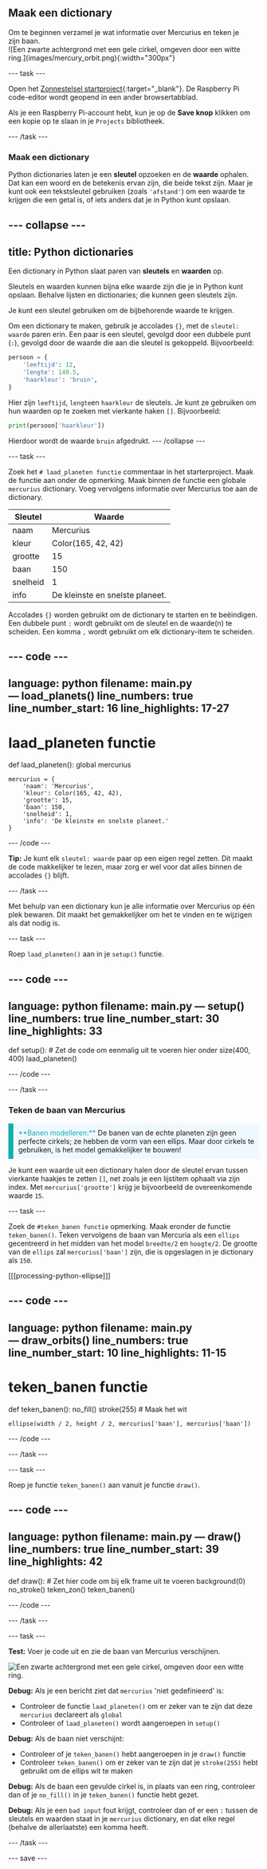## Maak een dictionary

<div style="display: flex; flex-wrap: wrap">
<div style="flex-basis: 200px; flex-grow: 1; margin-right: 15px;">
Om te beginnen verzamel je wat informatie over Mercurius en teken je zijn baan.
</div>
<div>
![Een zwarte achtergrond met een gele cirkel, omgeven door een witte ring.](images/mercury_orbit.png){:width="300px"}
</div>
</div>

--- task ---

Open het [Zonnestelsel startproject](https://editor.raspberrypi.org/nl-NL/projects/solar-system-starter){:target="_blank"}. De Raspberry Pi code-editor wordt geopend in een ander browsertabblad.

Als je een Raspberry Pi-account hebt, kun je op de **Save knop** klikken om een kopie op te slaan in je `Projects` bibliotheek.

--- /task ---

### Maak een dictionary

Python dictionaries laten je een **sleutel** opzoeken en de **waarde** ophalen. Dat kan een woord en de betekenis ervan zijn, die beide tekst zijn. Maar je kunt ook een tekstsleutel gebruiken (zoals `'afstand'`) om een waarde te krijgen die een getal is, of iets anders dat je in Python kunt opslaan.

--- collapse ---
---
title: Python dictionaries
---

Een dictionary in Python slaat paren van **sleutels** en **waarden** op.

Sleutels en waarden kunnen bijna elke waarde zijn die je in Python kunt opslaan. Behalve lijsten en dictionaries; die kunnen geen sleutels zijn.

Je kunt een sleutel gebruiken om de bijbehorende waarde te krijgen.

Om een dictionary te maken, gebruik je accolades `{}`, met de `sleutel: waarde` paren erin. Een paar is een sleutel, gevolgd door een dubbele punt (`:`), gevolgd door de waarde die aan die sleutel is gekoppeld. Bijvoorbeeld:

```python
persoon = {
    'leeftijd': 12,
    'lengte': 149.5,
    'haarkleur': 'bruin',
}
```
Hier zijn `leeftijd`, `lengte`en `haarkleur` de sleutels. Je kunt ze gebruiken om hun waarden op te zoeken met vierkante haken `[]`. Bijvoorbeeld:

```python
print(persoon['haarkleur'])
```
Hierdoor wordt de waarde `bruin` afgedrukt.
--- /collapse ---

--- task ---

Zoek het `# laad_planeten functie` commentaar in het starterproject. Maak de functie aan onder de opmerking. Maak binnen de functie een globale `mercurius` dictionary. Voeg vervolgens informatie over Mercurius toe aan de dictionary.

<table>
<thead>
  <tr>
    <th>Sleutel</th>
    <th>Waarde</th>
  </tr>
</thead>
<tbody>
  <tr>
    <td>naam</td>
    <td>Mercurius</td>
  </tr>
  <tr>
    <td>kleur</td>
    <td>Color(165, 42, 42)</td>
  </tr>
  <tr>
    <td>grootte</td>
    <td>15</td>
  </tr>
  <tr>
    <td>baan</td>
    <td>150</td>
  </tr>
  <tr>
    <td>snelheid</td>
    <td>1</td>
  </tr>
  <tr>
    <td>info</td>
    <td>De kleinste en snelste planeet.</td>
  </tr>
</tbody>
</table>

Accolades `{}` worden gebruikt om de dictionary te starten en te beëindigen. Een dubbele punt `:` wordt gebruikt om de sleutel en de waarde(n) te scheiden. Een komma `,` wordt gebruikt om elk dictionary-item te scheiden.

--- code ---
---
language: python
filename: main.py — load_planets()
line_numbers: true
line_number_start: 16
line_highlights: 17-27
---
# laad_planeten functie
def laad_planeten():
    global mercurius

    mercurius = {
        'naam': 'Mercurius',
        'kleur': Color(165, 42, 42),
        'grootte': 15,
        'baan': 150,
        'snelheid': 1,
        'info': 'De kleinste en snelste planeet.'
    }
--- /code ---

**Tip:** Je kunt elk `sleutel: waarde` paar op een eigen regel zetten. Dit maakt de code makkelijker te lezen, maar zorg er wel voor dat alles binnen de accolades `{}` blijft.

--- /task ---

Met behulp van een dictionary kun je alle informatie over Mercurius op één plek bewaren. Dit maakt het gemakkelijker om het te vinden en te wijzigen als dat nodig is.

--- task ---

Roep `laad_planeten()` aan in je `setup()` functie.

--- code ---
---
language: python
filename: main.py — setup()
line_numbers: true
line_number_start: 30
line_highlights: 33
---
def setup():
    # Zet de code om eenmalig uit te voeren hier onder
    size(400, 400)
    laad_planeten()
  
--- /code ---

--- /task ---

### Teken de baan van Mercurius

<p style="border-left: solid; border-width:10px; border-color: #0faeb0; background-color: aliceblue; padding: 10px;">
<span style="color: #0faeb0">**Banen modelleren:**</span> De banen van de echte planeten zijn geen perfecte cirkels; ze hebben de vorm van een ellips. Maar door cirkels te gebruiken, is het model gemakkelijker te bouwen!
</p>

Je kunt een waarde uit een dictionary halen door de sleutel ervan tussen vierkante haakjes te zetten `[]`, net zoals je een lijstitem ophaalt via zijn index. Met `mercurius['grootte']` krijg je bijvoorbeeld de overeenkomende waarde `15`.

--- task ---

Zoek de `#teken_banen functie` opmerking. Maak eronder de functie `teken_banen()`. Teken vervolgens de baan van Mercuria als een `ellips` gecentreerd in het midden van het model `breedte/2` en `hoogte/2`. De grootte van de `ellips` zal `mercurius['baan']` zijn, die is opgeslagen in je dictionary als `150`.

[[[processing-python-ellipse]]]

--- code ---
---
language: python
filename: main.py — draw_orbits()
line_numbers: true
line_number_start: 10
line_highlights: 11-15
---
# teken_banen functie
def teken_banen():
    no_fill()
    stroke(255)  # Maak het wit

    ellipse(width / 2, height / 2, mercurius['baan'], mercurius['baan'])
  
--- /code ---

--- /task ---

--- task ---

Roep je functie `teken_banen()` aan vanuit je functie `draw()`.

--- code ---
---
language: python
filename: main.py — draw()
line_numbers: true
line_number_start: 39
line_highlights: 42 
---
def draw():
    # Zet hier code om bij elk frame uit te voeren
    background(0)
    no_stroke()
    teken_zon()
    teken_banen()
  
--- /code ---

--- /task ---

--- task ---

 **Test:** Voer je code uit en zie de baan van Mercurius verschijnen.

![Een zwarte achtergrond met een gele cirkel, omgeven door een witte ring.](images/mercury_orbit.png)

**Debug:** Als je een bericht ziet dat `mercurius` 'niet gedefinieerd' is:
 - Controleer de functie `laad_planeten()` om er zeker van te zijn dat deze `mercurius` declareert als `global`
 - Controleer of `laad_planeten()` wordt aangeroepen in `setup()`

**Debug:** Als de baan niet verschijnt:
 - Controleer of je `teken_banen()` hebt aangeroepen in je `draw()` functie
 - Controleer `teken_banen()` om er zeker van te zijn dat je `stroke(255)` hebt gebruikt om de ellips wit te maken

**Debug:** Als de baan een gevulde cirkel is, in plaats van een ring, controleer dan of je `no_fill()` in je `teken_banen()` functie hebt gezet.

**Debug:** Als je een `bad input` fout krijgt, controleer dan of er een `:` tussen de sleutels en waarden staat in je `mercurius` dictionary, en dat elke regel (behalve de allerlaatste) een komma heeft.

--- /task ---

--- save ---

